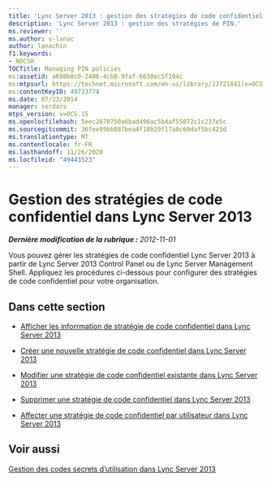 ```yaml
---
title: 'Lync Server 2013 : gestion des stratégies de code confidentiel'
description: 'Lync Server 2013 : gestion des stratégies de PIN.'
ms.reviewer: ''
ms.author: v-lanac
author: lanachin
f1.keywords:
- NOCSH
TOCTitle: Managing PIN policies
ms:assetid: a698b8c0-2406-4cb8-9faf-6630ec5f104c
ms:mtpsurl: https://technet.microsoft.com/en-us/library/JJ721841(v=OCS.15)
ms:contentKeyID: 49733774
ms.date: 07/23/2014
manager: serdars
mtps_version: v=OCS.15
ms.openlocfilehash: 5eec2670750a6bad496ac5b4af55072c1c237e5c
ms.sourcegitcommit: 36fee89bb887bea4f18b19f17a8c69daf5bc423d
ms.translationtype: MT
ms.contentlocale: fr-FR
ms.lasthandoff: 11/26/2020
ms.locfileid: "49443523"
---
```

# <a name="managing-pin-policies-in-lync-server-2013"></a>Gestion des stratégies de code confidentiel dans Lync Server 2013

<div data-xmlns="http://www.w3.org/1999/xhtml">

<div class="topic" data-xmlns="http://www.w3.org/1999/xhtml" data-msxsl="urn:schemas-microsoft-com:xslt" data-cs="https://msdn.microsoft.com/">

<div data-asp="https://msdn2.microsoft.com/asp">



</div>

<div id="mainSection">

<div id="mainBody">

<span> </span>

_**Dernière modification de la rubrique :** 2012-11-01_

Vous pouvez gérer les stratégies de code confidentiel Lync Server 2013 à partir de Lync Server 2013 Control Panel ou de Lync Server Management Shell. Appliquez les procédures ci-dessous pour configurer des stratégies de code confidentiel pour votre organisation.

<div>

## <a name="in-this-section"></a>Dans cette section

  - [Afficher les inforrmation de stratégie de code confidentiel dans Lync Server 2013](lync-server-2013-view-pin-policy-inforrmation.md)

  - [Créer une nouvelle stratégie de code confidentiel dans Lync Server 2013](lync-server-2013-create-a-new-pin-policy.md)

  - [Modifier une stratégie de code confidentiel existante dans Lync Server 2013](lync-server-2013-modify-an-existing-pin-policy.md)

  - [Supprimer une stratégie de code confidentiel dans Lync Server 2013](lync-server-2013-delete-a-pin-policy.md)

  - [Affecter une stratégie de code confidentiel par utilisateur dans Lync Server 2013](lync-server-2013-assign-a-per-user-pin-policy.md)

</div>

<div>

## <a name="see-also"></a>Voir aussi


[Gestion des codes secrets d’utilisation dans Lync Server 2013](lync-server-2013-managing-user-pins.md)  
  

</div>

</div>

<span> </span>

</div>

</div>

</div>

